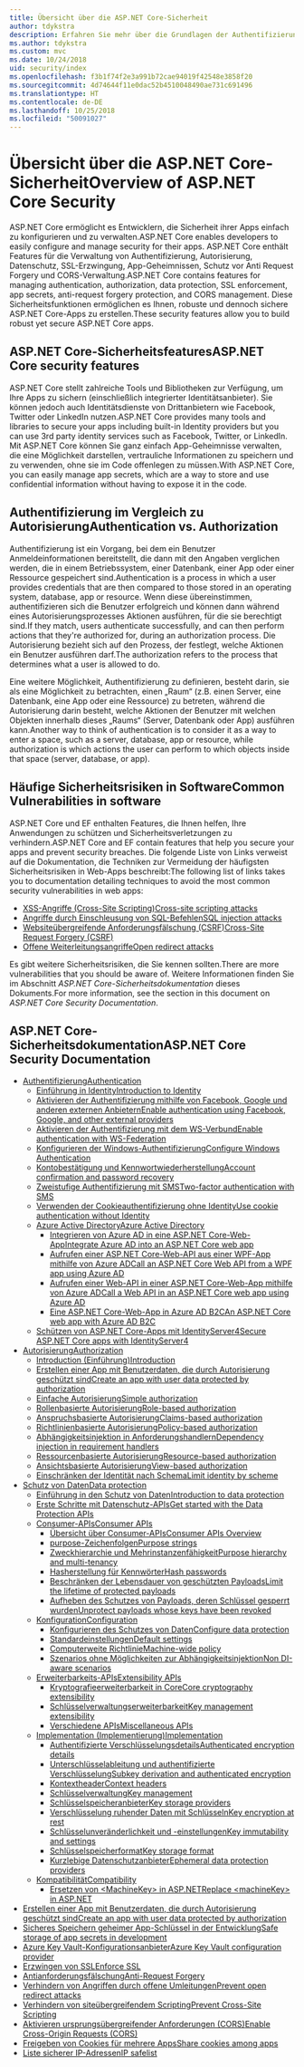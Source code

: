 ```yaml
---
title: Übersicht über die ASP.NET Core-Sicherheit
author: tdykstra
description: Erfahren Sie mehr über die Grundlagen der Authentifizierung, Autorisierung und Sicherheit in ASP.NET Core.
ms.author: tdykstra
ms.custom: mvc
ms.date: 10/24/2018
uid: security/index
ms.openlocfilehash: f3b1f74f2e3a991b72cae94019f42548e3858f20
ms.sourcegitcommit: 4d74644f11e0dac52b4510048490ae731c691496
ms.translationtype: HT
ms.contentlocale: de-DE
ms.lasthandoff: 10/25/2018
ms.locfileid: "50091027"
---
```

# <a name="overview-of-aspnet-core-security"></a><span data-ttu-id="b1a88-103">Übersicht über die ASP.NET Core-Sicherheit</span><span class="sxs-lookup"><span data-stu-id="b1a88-103">Overview of ASP.NET Core Security</span></span>

<span data-ttu-id="b1a88-104">ASP.NET Core ermöglicht es Entwicklern, die Sicherheit ihrer Apps einfach zu konfigurieren und zu verwalten.</span><span class="sxs-lookup"><span data-stu-id="b1a88-104">ASP.NET Core enables developers to easily configure and manage security for their apps.</span></span> <span data-ttu-id="b1a88-105">ASP.NET Core enthält Features für die Verwaltung von Authentifizierung, Autorisierung, Datenschutz, SSL-Erzwingung, App-Geheimnissen, Schutz vor Anti Request Forgery und CORS-Verwaltung.</span><span class="sxs-lookup"><span data-stu-id="b1a88-105">ASP.NET Core contains features for managing authentication, authorization, data protection, SSL enforcement, app secrets, anti-request forgery protection, and CORS management.</span></span> <span data-ttu-id="b1a88-106">Diese Sicherheitsfunktionen ermöglichen es Ihnen, robuste und dennoch sichere ASP.NET Core-Apps zu erstellen.</span><span class="sxs-lookup"><span data-stu-id="b1a88-106">These security features allow you to build robust yet secure ASP.NET Core apps.</span></span>

## <a name="aspnet-core-security-features"></a><span data-ttu-id="b1a88-107">ASP.NET Core-Sicherheitsfeatures</span><span class="sxs-lookup"><span data-stu-id="b1a88-107">ASP.NET Core security features</span></span>

<span data-ttu-id="b1a88-108">ASP.NET Core stellt zahlreiche Tools und Bibliotheken zur Verfügung, um Ihre Apps zu sichern (einschließlich integrierter Identitätsanbieter). Sie können jedoch auch Identitätsdienste von Drittanbietern wie Facebook, Twitter oder LinkedIn nutzen.</span><span class="sxs-lookup"><span data-stu-id="b1a88-108">ASP.NET Core provides many tools and libraries to secure your apps including built-in Identity providers but you can use 3rd party identity services such as Facebook, Twitter, or LinkedIn.</span></span> <span data-ttu-id="b1a88-109">Mit ASP.NET Core können Sie ganz einfach App-Geheimnisse verwalten, die eine Möglichkeit darstellen, vertrauliche Informationen zu speichern und zu verwenden, ohne sie im Code offenlegen zu müssen.</span><span class="sxs-lookup"><span data-stu-id="b1a88-109">With ASP.NET Core, you can easily manage app secrets, which are a way to store and use confidential information without having to expose it in the code.</span></span>

## <a name="authentication-vs-authorization"></a><span data-ttu-id="b1a88-110">Authentifizierung im Vergleich zu Autorisierung</span><span class="sxs-lookup"><span data-stu-id="b1a88-110">Authentication vs. Authorization</span></span>

<span data-ttu-id="b1a88-111">Authentifizierung ist ein Vorgang, bei dem ein Benutzer Anmeldeinformationen bereitstellt, die dann mit den Angaben verglichen werden, die in einem Betriebssystem, einer Datenbank, einer App oder einer Ressource gespeichert sind.</span><span class="sxs-lookup"><span data-stu-id="b1a88-111">Authentication is a process in which a user provides credentials that are then compared to those stored in an operating system, database, app or resource.</span></span> <span data-ttu-id="b1a88-112">Wenn diese übereinstimmen, authentifizieren sich die Benutzer erfolgreich und können dann während eines Autorisierungsprozesses Aktionen ausführen, für die sie berechtigt sind.</span><span class="sxs-lookup"><span data-stu-id="b1a88-112">If they match, users authenticate successfully, and can then perform actions that they're authorized for, during an authorization process.</span></span> <span data-ttu-id="b1a88-113">Die Autorisierung bezieht sich auf den Prozess, der festlegt, welche Aktionen ein Benutzer ausführen darf.</span><span class="sxs-lookup"><span data-stu-id="b1a88-113">The authorization refers to the process that determines what a user is allowed to do.</span></span>

<span data-ttu-id="b1a88-114">Eine weitere Möglichkeit, Authentifizierung zu definieren, besteht darin, sie als eine Möglichkeit zu betrachten, einen „Raum“ (z.B. einen Server, eine Datenbank, eine App oder eine Ressource) zu betreten, während die Autorisierung darin besteht, welche Aktionen der Benutzer mit welchen Objekten innerhalb dieses „Raums“ (Server, Datenbank oder App) ausführen kann.</span><span class="sxs-lookup"><span data-stu-id="b1a88-114">Another way to think of authentication is to consider it as a way to enter a space, such as a server, database, app or resource, while authorization is which actions the user can perform to which objects inside that space (server, database, or app).</span></span>

## <a name="common-vulnerabilities-in-software"></a><span data-ttu-id="b1a88-115">Häufige Sicherheitsrisiken in Software</span><span class="sxs-lookup"><span data-stu-id="b1a88-115">Common Vulnerabilities in software</span></span>

<span data-ttu-id="b1a88-116">ASP.NET Core und EF enthalten Features, die Ihnen helfen, Ihre Anwendungen zu schützen und Sicherheitsverletzungen zu verhindern.</span><span class="sxs-lookup"><span data-stu-id="b1a88-116">ASP.NET Core and EF contain features that help you secure your apps and prevent security breaches.</span></span> <span data-ttu-id="b1a88-117">Die folgende Liste von Links verweist auf die Dokumentation, die Techniken zur Vermeidung der häufigsten Sicherheitsrisiken in Web-Apps beschreibt:</span><span class="sxs-lookup"><span data-stu-id="b1a88-117">The following list of links takes you to documentation detailing techniques to avoid the most common security vulnerabilities in web apps:</span></span>

* [<span data-ttu-id="b1a88-118">XSS-Angriffe (Cross-Site Scripting)</span><span class="sxs-lookup"><span data-stu-id="b1a88-118">Cross-site scripting attacks</span></span>](xref:security/cross-site-scripting)
* [<span data-ttu-id="b1a88-119">Angriffe durch Einschleusung von SQL-Befehlen</span><span class="sxs-lookup"><span data-stu-id="b1a88-119">SQL injection attacks</span></span>](/ef/core/querying/raw-sql)
* [<span data-ttu-id="b1a88-120">Websiteübergreifende Anforderungsfälschung (CSRF)</span><span class="sxs-lookup"><span data-stu-id="b1a88-120">Cross-Site Request Forgery (CSRF)</span></span>](xref:security/anti-request-forgery)
* [<span data-ttu-id="b1a88-121">Offene Weiterleitungsangriffe</span><span class="sxs-lookup"><span data-stu-id="b1a88-121">Open redirect attacks</span></span>](xref:security/preventing-open-redirects)

<span data-ttu-id="b1a88-122">Es gibt weitere Sicherheitsrisiken, die Sie kennen sollten.</span><span class="sxs-lookup"><span data-stu-id="b1a88-122">There are more vulnerabilities that you should be aware of.</span></span> <span data-ttu-id="b1a88-123">Weitere Informationen finden Sie im Abschnitt *ASP.NET Core-Sicherheitsdokumentation* dieses Dokuments.</span><span class="sxs-lookup"><span data-stu-id="b1a88-123">For more information, see the section in this document on *ASP.NET Core Security Documentation*.</span></span>

## <a name="aspnet-core-security-documentation"></a><span data-ttu-id="b1a88-124">ASP.NET Core-Sicherheitsdokumentation</span><span class="sxs-lookup"><span data-stu-id="b1a88-124">ASP.NET Core Security Documentation</span></span>

* [<span data-ttu-id="b1a88-125">Authentifizierung</span><span class="sxs-lookup"><span data-stu-id="b1a88-125">Authentication</span></span>](xref:security/authentication/index)
  * [<span data-ttu-id="b1a88-126">Einführung in Identity</span><span class="sxs-lookup"><span data-stu-id="b1a88-126">Introduction to Identity</span></span>](xref:security/authentication/identity)
  * [<span data-ttu-id="b1a88-127">Aktivieren der Authentifizierung mithilfe von Facebook, Google und anderen externen Anbietern</span><span class="sxs-lookup"><span data-stu-id="b1a88-127">Enable authentication using Facebook, Google, and other external providers</span></span>](xref:security/authentication/social/index)
  * [<span data-ttu-id="b1a88-128">Aktivieren der Authentifizierung mit dem WS-Verbund</span><span class="sxs-lookup"><span data-stu-id="b1a88-128">Enable authentication with WS-Federation</span></span>](xref:security/authentication/ws-federation)
  * [<span data-ttu-id="b1a88-129">Konfigurieren der Windows-Authentifizierung</span><span class="sxs-lookup"><span data-stu-id="b1a88-129">Configure Windows Authentication</span></span>](xref:security/authentication/windowsauth)
  * [<span data-ttu-id="b1a88-130">Kontobestätigung und Kennwortwiederherstellung</span><span class="sxs-lookup"><span data-stu-id="b1a88-130">Account confirmation and password recovery</span></span>](xref:security/authentication/accconfirm)
  * [<span data-ttu-id="b1a88-131">Zweistufige Authentifizierung mit SMS</span><span class="sxs-lookup"><span data-stu-id="b1a88-131">Two-factor authentication with SMS</span></span>](xref:security/authentication/2fa)
  * [<span data-ttu-id="b1a88-132">Verwenden der Cookieauthentifizierung ohne Identity</span><span class="sxs-lookup"><span data-stu-id="b1a88-132">Use cookie authentication without Identity</span></span>](xref:security/authentication/cookie)
  * [<span data-ttu-id="b1a88-133">Azure Active Directory</span><span class="sxs-lookup"><span data-stu-id="b1a88-133">Azure Active Directory</span></span>](xref:security/authentication/azure-active-directory/index)
    * [<span data-ttu-id="b1a88-134">Integrieren von Azure AD in eine ASP.NET Core-Web-App</span><span class="sxs-lookup"><span data-stu-id="b1a88-134">Integrate Azure AD into an ASP.NET Core web app</span></span>](https://azure.microsoft.com/documentation/samples/active-directory-dotnet-webapp-openidconnect-aspnetcore/)
    * [<span data-ttu-id="b1a88-135">Aufrufen einer ASP.NET Core-Web-API aus einer WPF-App mithilfe von Azure AD</span><span class="sxs-lookup"><span data-stu-id="b1a88-135">Call an ASP.NET Core Web API from a WPF app using Azure AD</span></span>](https://azure.microsoft.com/documentation/samples/active-directory-dotnet-native-aspnetcore/)
    * [<span data-ttu-id="b1a88-136">Aufrufen einer Web-API in einer ASP.NET Core-Web-App mithilfe von Azure AD</span><span class="sxs-lookup"><span data-stu-id="b1a88-136">Call a Web API in an ASP.NET Core web app using Azure AD</span></span>](https://azure.microsoft.com/documentation/samples/active-directory-dotnet-webapp-webapi-openidconnect-aspnetcore/)
    * [<span data-ttu-id="b1a88-137">Eine ASP.NET Core-Web-App in Azure AD B2C</span><span class="sxs-lookup"><span data-stu-id="b1a88-137">An ASP.NET Core web app with Azure AD B2C</span></span>](https://azure.microsoft.com/resources/samples/active-directory-b2c-dotnetcore-webapp/)
  * [<span data-ttu-id="b1a88-138">Schützen von ASP.NET Core-Apps mit IdentityServer4</span><span class="sxs-lookup"><span data-stu-id="b1a88-138">Secure ASP.NET Core apps with IdentityServer4</span></span>](https://identityserver4.readthedocs.io)
* [<span data-ttu-id="b1a88-139">Autorisierung</span><span class="sxs-lookup"><span data-stu-id="b1a88-139">Authorization</span></span>](xref:security/authorization/index)
  * [<span data-ttu-id="b1a88-140">Introduction (Einführung)</span><span class="sxs-lookup"><span data-stu-id="b1a88-140">Introduction</span></span>](xref:security/authorization/introduction)
  * [<span data-ttu-id="b1a88-141">Erstellen einer App mit Benutzerdaten, die durch Autorisierung geschützt sind</span><span class="sxs-lookup"><span data-stu-id="b1a88-141">Create an app with user data protected by authorization</span></span>](xref:security/authorization/secure-data)
  * [<span data-ttu-id="b1a88-142">Einfache Autorisierung</span><span class="sxs-lookup"><span data-stu-id="b1a88-142">Simple authorization</span></span>](xref:security/authorization/simple)
  * [<span data-ttu-id="b1a88-143">Rollenbasierte Autorisierung</span><span class="sxs-lookup"><span data-stu-id="b1a88-143">Role-based authorization</span></span>](xref:security/authorization/roles)
  * [<span data-ttu-id="b1a88-144">Anspruchsbasierte Autorisierung</span><span class="sxs-lookup"><span data-stu-id="b1a88-144">Claims-based authorization</span></span>](xref:security/authorization/claims)
  * [<span data-ttu-id="b1a88-145">Richtlinienbasierte Autorisierung</span><span class="sxs-lookup"><span data-stu-id="b1a88-145">Policy-based authorization</span></span>](xref:security/authorization/policies)
  * [<span data-ttu-id="b1a88-146">Abhängigkeitsinjektion in Anforderungshandlern</span><span class="sxs-lookup"><span data-stu-id="b1a88-146">Dependency injection in requirement handlers</span></span>](xref:security/authorization/dependencyinjection)
  * [<span data-ttu-id="b1a88-147">Ressourcenbasierte Autorisierung</span><span class="sxs-lookup"><span data-stu-id="b1a88-147">Resource-based authorization</span></span>](xref:security/authorization/resourcebased)
  * [<span data-ttu-id="b1a88-148">Ansichtsbasierte Autorisierung</span><span class="sxs-lookup"><span data-stu-id="b1a88-148">View-based authorization</span></span>](xref:security/authorization/views)
  * [<span data-ttu-id="b1a88-149">Einschränken der Identität nach Schema</span><span class="sxs-lookup"><span data-stu-id="b1a88-149">Limit identity by scheme</span></span>](xref:security/authorization/limitingidentitybyscheme)
* [<span data-ttu-id="b1a88-150">Schutz von Daten</span><span class="sxs-lookup"><span data-stu-id="b1a88-150">Data protection</span></span>](xref:security/data-protection/index)
  * [<span data-ttu-id="b1a88-151">Einführung in den Schutz von Daten</span><span class="sxs-lookup"><span data-stu-id="b1a88-151">Introduction to data protection</span></span>](xref:security/data-protection/introduction)
  * [<span data-ttu-id="b1a88-152">Erste Schritte mit Datenschutz-APIs</span><span class="sxs-lookup"><span data-stu-id="b1a88-152">Get started with the Data Protection APIs</span></span>](xref:security/data-protection/using-data-protection)
  * [<span data-ttu-id="b1a88-153">Consumer-APIs</span><span class="sxs-lookup"><span data-stu-id="b1a88-153">Consumer APIs</span></span>](xref:security/data-protection/consumer-apis/index)
    * [<span data-ttu-id="b1a88-154">Übersicht über Consumer-APIs</span><span class="sxs-lookup"><span data-stu-id="b1a88-154">Consumer APIs Overview</span></span>](xref:security/data-protection/consumer-apis/overview)
    * [<span data-ttu-id="b1a88-155">purpose-Zeichenfolgen</span><span class="sxs-lookup"><span data-stu-id="b1a88-155">Purpose strings</span></span>](xref:security/data-protection/consumer-apis/purpose-strings)
    * [<span data-ttu-id="b1a88-156">Zweckhierarchie und Mehrinstanzenfähigkeit</span><span class="sxs-lookup"><span data-stu-id="b1a88-156">Purpose hierarchy and multi-tenancy</span></span>](xref:security/data-protection/consumer-apis/purpose-strings-multitenancy)
    * [<span data-ttu-id="b1a88-157">Hasherstellung für Kennwörter</span><span class="sxs-lookup"><span data-stu-id="b1a88-157">Hash passwords</span></span>](xref:security/data-protection/consumer-apis/password-hashing)
    * [<span data-ttu-id="b1a88-158">Beschränken der Lebensdauer von geschützten Payloads</span><span class="sxs-lookup"><span data-stu-id="b1a88-158">Limit the lifetime of protected payloads</span></span>](xref:security/data-protection/consumer-apis/limited-lifetime-payloads)
    * [<span data-ttu-id="b1a88-159">Aufheben des Schutzes von Payloads, deren Schlüssel gesperrt wurden</span><span class="sxs-lookup"><span data-stu-id="b1a88-159">Unprotect payloads whose keys have been revoked</span></span>](xref:security/data-protection/consumer-apis/dangerous-unprotect)
  * [<span data-ttu-id="b1a88-160">Konfiguration</span><span class="sxs-lookup"><span data-stu-id="b1a88-160">Configuration</span></span>](xref:security/data-protection/configuration/index)
    * [<span data-ttu-id="b1a88-161">Konfigurieren des Schutzes von Daten</span><span class="sxs-lookup"><span data-stu-id="b1a88-161">Configure data protection</span></span>](xref:security/data-protection/configuration/overview)
    * [<span data-ttu-id="b1a88-162">Standardeinstellungen</span><span class="sxs-lookup"><span data-stu-id="b1a88-162">Default settings</span></span>](xref:security/data-protection/configuration/default-settings)
    * [<span data-ttu-id="b1a88-163">Computerweite Richtlinie</span><span class="sxs-lookup"><span data-stu-id="b1a88-163">Machine-wide policy</span></span>](xref:security/data-protection/configuration/machine-wide-policy)
    * [<span data-ttu-id="b1a88-164">Szenarios ohne Möglichkeiten zur Abhängigkeitsinjektion</span><span class="sxs-lookup"><span data-stu-id="b1a88-164">Non DI-aware scenarios</span></span>](xref:security/data-protection/configuration/non-di-scenarios)
  * [<span data-ttu-id="b1a88-165">Erweiterbarkeits-APIs</span><span class="sxs-lookup"><span data-stu-id="b1a88-165">Extensibility APIs</span></span>](xref:security/data-protection/extensibility/index)
    * [<span data-ttu-id="b1a88-166">Kryptografieerweiterbarkeit in Core</span><span class="sxs-lookup"><span data-stu-id="b1a88-166">Core cryptography extensibility</span></span>](xref:security/data-protection/extensibility/core-crypto)
    * [<span data-ttu-id="b1a88-167">Schlüsselverwaltungserweiterbarkeit</span><span class="sxs-lookup"><span data-stu-id="b1a88-167">Key management extensibility</span></span>](xref:security/data-protection/extensibility/key-management)
    * [<span data-ttu-id="b1a88-168">Verschiedene APIs</span><span class="sxs-lookup"><span data-stu-id="b1a88-168">Miscellaneous APIs</span></span>](xref:security/data-protection/extensibility/misc-apis)
  * [<span data-ttu-id="b1a88-169">Implementation (Implementierung)</span><span class="sxs-lookup"><span data-stu-id="b1a88-169">Implementation</span></span>](xref:security/data-protection/implementation/index)
    * [<span data-ttu-id="b1a88-170">Authentifizierte Verschlüsselungsdetails</span><span class="sxs-lookup"><span data-stu-id="b1a88-170">Authenticated encryption details</span></span>](xref:security/data-protection/implementation/authenticated-encryption-details)
    * [<span data-ttu-id="b1a88-171">Unterschlüsselableitung und authentifizierte Verschlüsselung</span><span class="sxs-lookup"><span data-stu-id="b1a88-171">Subkey derivation and authenticated encryption</span></span>](xref:security/data-protection/implementation/subkeyderivation)
    * [<span data-ttu-id="b1a88-172">Kontextheader</span><span class="sxs-lookup"><span data-stu-id="b1a88-172">Context headers</span></span>](xref:security/data-protection/implementation/context-headers)
    * [<span data-ttu-id="b1a88-173">Schlüsselverwaltung</span><span class="sxs-lookup"><span data-stu-id="b1a88-173">Key management</span></span>](xref:security/data-protection/implementation/key-management)
    * [<span data-ttu-id="b1a88-174">Schlüsselspeicheranbieter</span><span class="sxs-lookup"><span data-stu-id="b1a88-174">Key storage providers</span></span>](xref:security/data-protection/implementation/key-storage-providers)
    * [<span data-ttu-id="b1a88-175">Verschlüsselung ruhender Daten mit Schlüsseln</span><span class="sxs-lookup"><span data-stu-id="b1a88-175">Key encryption at rest</span></span>](xref:security/data-protection/implementation/key-encryption-at-rest)
    * [<span data-ttu-id="b1a88-176">Schlüsselunveränderlichkeit und -einstellungen</span><span class="sxs-lookup"><span data-stu-id="b1a88-176">Key immutability and settings</span></span>](xref:security/data-protection/implementation/key-immutability)
    * [<span data-ttu-id="b1a88-177">Schlüsselspeicherformat</span><span class="sxs-lookup"><span data-stu-id="b1a88-177">Key storage format</span></span>](xref:security/data-protection/implementation/key-storage-format)
    * [<span data-ttu-id="b1a88-178">Kurzlebige Datenschutzanbieter</span><span class="sxs-lookup"><span data-stu-id="b1a88-178">Ephemeral data protection providers</span></span>](xref:security/data-protection/implementation/key-storage-ephemeral)
  * [<span data-ttu-id="b1a88-179">Kompatibilität</span><span class="sxs-lookup"><span data-stu-id="b1a88-179">Compatibility</span></span>](xref:security/data-protection/compatibility/index)
    * [<span data-ttu-id="b1a88-180">Ersetzen von \<MachineKey> in ASP.NET</span><span class="sxs-lookup"><span data-stu-id="b1a88-180">Replace \<machineKey> in ASP.NET</span></span>](xref:security/data-protection/compatibility/replacing-machinekey)
* [<span data-ttu-id="b1a88-181">Erstellen einer App mit Benutzerdaten, die durch Autorisierung geschützt sind</span><span class="sxs-lookup"><span data-stu-id="b1a88-181">Create an app with user data protected by authorization</span></span>](xref:security/authorization/secure-data)
* [<span data-ttu-id="b1a88-182">Sicheres Speichern geheimer App-Schlüssel in der Entwicklung</span><span class="sxs-lookup"><span data-stu-id="b1a88-182">Safe storage of app secrets in development</span></span>](xref:security/app-secrets)
* [<span data-ttu-id="b1a88-183">Azure Key Vault-Konfigurationsanbieter</span><span class="sxs-lookup"><span data-stu-id="b1a88-183">Azure Key Vault configuration provider</span></span>](xref:security/key-vault-configuration)
* [<span data-ttu-id="b1a88-184">Erzwingen von SSL</span><span class="sxs-lookup"><span data-stu-id="b1a88-184">Enforce SSL</span></span>](xref:security/enforcing-ssl)
* [<span data-ttu-id="b1a88-185">Antianforderungsfälschung</span><span class="sxs-lookup"><span data-stu-id="b1a88-185">Anti-Request Forgery</span></span>](xref:security/anti-request-forgery)
* [<span data-ttu-id="b1a88-186">Verhindern von Angriffen durch offene Umleitungen</span><span class="sxs-lookup"><span data-stu-id="b1a88-186">Prevent open redirect attacks</span></span>](xref:security/preventing-open-redirects)
* [<span data-ttu-id="b1a88-187">Verhindern von siteübergreifendem Scripting</span><span class="sxs-lookup"><span data-stu-id="b1a88-187">Prevent Cross-Site Scripting</span></span>](xref:security/cross-site-scripting)
* [<span data-ttu-id="b1a88-188">Aktivieren ursprungsübergreifender Anforderungen (CORS)</span><span class="sxs-lookup"><span data-stu-id="b1a88-188">Enable Cross-Origin Requests (CORS)</span></span>](xref:security/cors)
* [<span data-ttu-id="b1a88-189">Freigeben von Cookies für mehrere Apps</span><span class="sxs-lookup"><span data-stu-id="b1a88-189">Share cookies among apps</span></span>](xref:security/cookie-sharing)
* [<span data-ttu-id="b1a88-190">Liste sicherer IP-Adressen</span><span class="sxs-lookup"><span data-stu-id="b1a88-190">IP safelist</span></span>](xref:security/ip-safelist)
